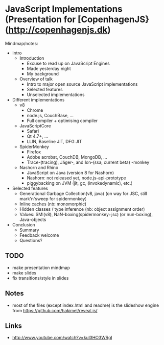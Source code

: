 # JavaScript Implementations (Presentation for [CopenhagenJS}(http://copenhagenjs.dk)

Mindmap/notes:


- Intro
    - Introduction
        - Excuse to read up on JavaScript Engines
        - Made yesterday night
        - My background
    - Overview of talk
        - Intro to major open source JavaScript implementations
        - Selected features
        - Unselected implementations
- Different implementations
    - v8
        - Chrome
        - node.js, CouchBase, ...
        - Full compiler + optimising compiler
    - JavaScriptCore
        - Safari
        - Qt 4.7+, ...
        - LLIN, Baseline JIT, DFG JIT
    - SpiderMonkey
        - Firefox
        - Adobe acrobat, CouchDB, MongoDB, ...
        - Trace-(tracing), Jäger-, and  Ion-(ssa, current beta) -monkey
    - Nashorn and Rhino
        - JavaScript on Java (version 8 for Nashorn)
        - Nashorn: not released yet, node.js-api-prototype
        - piggybacking on JVM (jit, gc, (invokedynamic), etc.)
- Selected features
    - Generational Garbage Collection(v8, java) (on way for JSC, still mark'n'sweep for spidermonkey)
    - Inline caches (nb: monomorphic)
    - Hidden classes / type inference (nb: object assignment order)
    - Values: SMI(v8), NaN-boxing(spidermonkey+jsc) (or nun-boxing), Java-objects
- Conclusion
    - Summary
    - Feedback welcome
    - Questions?

## TODO

- make presentation mindmap
- make slides
- fix transitions/style in slides

## Notes

- most of the files (except index.html and readme) is the slideshow engine from https://github.com/hakimel/reveal.js/
## Links

- http://www.youtube.com/watch?v=kul3HO3WRgI
